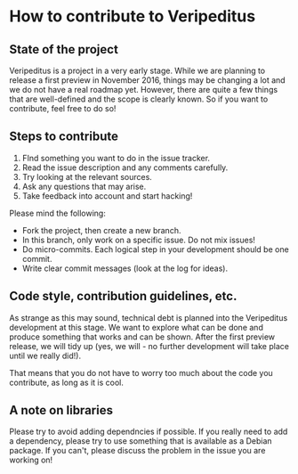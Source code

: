 How to contribute to Veripeditus
================================

State of the project
--------------------

Veripeditus is a project in a very early stage. While we are planning to
release a first preview in November 2016, things may be changing a lot
and we do not have a real roadmap yet. However, there are quite a few
things that are well-defined and the scope is clearly known. So if you
want to contribute, feel free to do so!

Steps to contribute
-------------------

 1. FInd something you want to do in the issue tracker.
 2. Read the issue description and any comments carefully.
 3. Try looking at the relevant sources.
 4. Ask any questions that may arise.
 5. Take feedback into account and start hacking!

Please mind the following:

 * Fork the project, then create a new branch.
 * In this branch, only work on a specific issue. Do not mix issues!
 * Do micro-commits. Each logical step in your development should
   be one commit.
 * Write clear commit messages (look at the log for ideas).

Code style, contribution guidelines, etc.
-----------------------------------------

As strange as this may sound, technical debt is planned into the
Veripeditus development at this stage. We want to explore what can be
done and produce something that works and can be shown. After the first
preview release, we will tidy up (yes, we will - no further development
will take place until we really did!).

That means that you do not have to worry too much about the code you
contribute, as long as it is cool.

A note on libraries
-------------------

Please try to avoid adding dependncies if possible. If you really need
to add a dependency, please try to use something that is available as a
Debian package. If you can't, please discuss the problem in the issue
you are working on!

